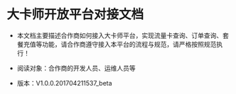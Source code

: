 # 大卡师开放平台对接文档

* 本文档主要描述合作商如何接入大卡师平台，实现流量卡查询、订单查询、套餐充值等功能，请合作商遵守接入本平台的流程与规范，请严格按照规范执行！

* 阅读对象：合作商的开发人员、运维人员等

* 版本：V1.0.0.201704211537_beta
